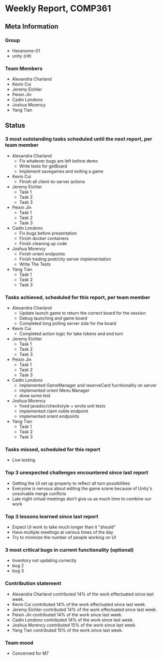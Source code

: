 # Weekly Report, COMP361

## Meta Information

### Group

 * Hexanome-01
 * unity (c#)

### Team Members

 * Alexandra Charland
 * Kevin Cui
 * Jeremy Eichler
 * Peixin Jin
 * Cadin Londono
 * Joshua Morency
 * Yang Tian

## Status

### 3 most outstanding tasks scheduled until the next report, per team member

 * Alexandra Charland
   * Fix whatever bugs are left before demo
   * Write tests for getBoard
   * Implement savegames and exiting a game
 * Kevin Cui
   * FInish all client-to-server actions
 * Jeremy Eichler
   * Task 1
   * Task 2
   * Task 3
 * Peixin Jin
   * Task 1
   * Task 2
   * Task 3
 * Cadin Londono
   * Fix bugs before presentation
   * Finish docker containers
   * Finish cleaning up code
 * Joshua Morency
   * Finish orient endpoints
   * Finish trading post/city server implementation
   * Write The Tests
 * Yang Tian
   * Task 1
   * Task 2
   * Task 3

### Tasks achieved, scheduled for this report, per team member

 * Alexandra Charland
   * Update launch game to return the correct board for the session
   * Debug launching and game board
   * Completed long polling server side for the board
 * Kevin Cui
   * Completed action logic for take tokens and end turn
 * Jeremy Eichler
   * Task 1
   * Task 2
   * Task 3
 * Peixin Jin
   * Task 1
   * Task 2
   * Task 3
 * Cadin Londono
   * implemented GameManager and reserveCard fucntionality on server
   * implemented orient Menu Manager
   * done some test 
 * Joshua Morency
   * fixed javadoc/checkstyle + wrote unit tests
   * implemented claim noble endpoint
   * implemented orient endpoints
 * Yang Tian
   * Task 1
   * Task 2
   * Task 3

### Tasks missed, scheduled for this report

 * Live testing

### Top 3 unexpected challenges encountered since last report

 * Getting the UI set up properly to reflect all turn possibilities
 * Everyone is nervous about editing the game scene because of Unity's unsolvable merge conflicts
 * Late night virtual meetings don't give us as much time to combine our work

### Top 3 lessons learned since last report

 * Expect UI work to take much longer than it "should"
 * Have multiple meetings at various times of the day
 * Try to minimize the number of people working on UI

### 3 most critical bugs in current functionality (optional)

 * Inventory not updating correctly
 * bug 2
 * bug 3

### Contribution statement

 * Alexandra Charland contributed 14% of the work effectuated since last week.
 * Kevin Cui contributed 14% of the work effectuated since last week.
 * Jeremy Eichler contributed 14% of the work effectuated since last week.
 * Peixin Jin contributed 14% of the work since last week.
 * Cadin Londono contributed 14% of the work since last week.
 * Joshua Morency contributed 15% of the work since last week.
 * Yang Tian contributed 15% of the work since last week.

### Team mood

 * Concerned for M7
